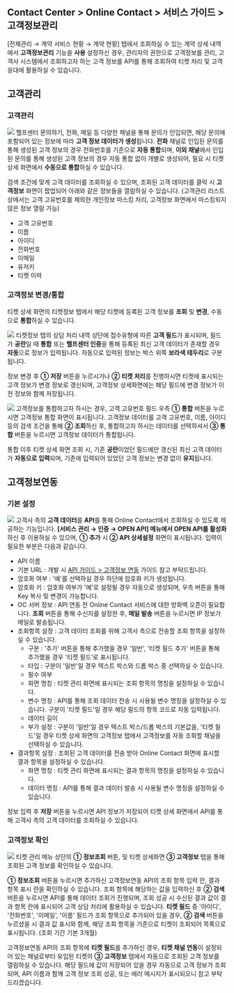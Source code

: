 ## Contact Center > Online Contact > 서비스 가이드 > 고객정보관리
[전체관리 → 계약 서비스 현황 → 계약 현황] 탭에서 조회하실 수 있는 계약 상세 내역에서 **고객정보관리** 기능을 **사용** 설정하신 경우, 관리자의 권한으로 고객정보를 관리, 고객사 시스템에서 조회하고자 하는 고객 정보를 API를 통해 조회하여 티켓 처리 및 고객 응대에 활용하실 수 있습니다. 

## 고객관리
### 고객관리
![](http://static.toastoven.net/prod_contact_center/2.2.7-(3).png)
헬프센터 문의하기, 전화, 메일 등 다양한 채널을 통해 문의가 인입되면, 해당 문의에 포함되어 있는 정보에 따라 **고객 정보 데이터가 생성**됩니다.
**전화** 채널로 인입된 문의를 통해 생성된 고객 정보의 경우 전화번호를 기준으로 **자동 통합**되며, **이외 채널**에서 인입된 문의를 통해 생성된 고객 정보의 경우 자동 통합 없이 개별로 생성되어, 필요 시 티켓 상세 화면에서 **수동으로 통합**하실 수 있습니다. 

검색 조건에 맞게 고객 데이터를 조회하실 수 있으며, 조회된 고객 데이터를 클릭 시 **고객정보** 화면이 팝업되어 아래와 같은 정보들을 열람하실 수 있습니다.
(고객관리 리스트 상에서는 고객 고유번호를 제외한 개인정보 마스킹 처리, 고객정보 화면에서 마스킹되지 않은 정보 열람 가능)

- 고객 고유번호
- 이름
- 아이디
- 전화번호
- 이메일
- 유저키
- 티켓 이력

### 고객정보 변경/통합
티켓 상세 화면의 티켓정보 탭에서 해당 티켓에 등록된 고객 정보를 **조회** 및 **변경**, 수동으로 **통합**하실 수 있습니다.

![](http://static.toastoven.net/prod_contact_center/2.2.7-(5).png)
티켓정보 탭의 상담 처리 내역 상단에 접수유형에 따른 **고객 필드**가 표시되며, 필드가 **공란**일 때 **통합** 또는 **헬프센터 인증**을 통해 등록된 최신 고객 데이터가 존재할 경우 **자동**으로 정보가 입력됩니다. 자동으로 입력된 정보는 박스 위쪽 **보라색 테두리**로 구분됩니다.

정보 변경 후 **① 저장** 버튼을 누르시거나 **② 티켓 처리**를 진행하시면 티켓에 표시되는 고객 정보가 변경 정보로 갱신되며, 고객정보 상세화면에는 해당 필드에 변경 정보가 이전 정보와 함께 저장됩니다.  

![](http://static.toastoven.net/prod_contact_center/2.2.7-(4).png)
고객정보를 통합하고자 하시는 경우, 고객 고유번호 필드 우측 **① 통합** 버튼을 누르시면 고객정보 통합 화면이 표시됩니다.
고객정보 데이터를 고객 고유번호, 이름, 아이디 등의 검색 조건을 통해 **② 조회**하신 후, 통합하고자 하시는 데이터를 선택하셔서 **③ 통합** 버튼을 누르시면 고객정보 데이터가 통합됩니다.

통합 이후 티켓 상세 화면 조회 시, 기존 **공란**이었던 필드에만 갱신된 최신 고객 데이터가 **자동으로 입력**되며, 기존에 입력되어 있었던 고객 정보는 변경 없이 **유지**됩니다.

## 고객정보연동
### 기본 설정
![](http://static.toastoven.net/prod_contact_center/2.2.7-(6).png)
고객사 측의 **고객 데이터**를 **API**를 통해 Online Contact에서 조회하실 수 있도록 제공하는 기능입니다.
**[서비스 관리 → 인증 → OPEN API] 메뉴에서 OPEN API를 활성화**하신 후 이용하실 수 있으며, **① 추가** 시 **② API 상세설정** 화면이 표시됩니다. 입력이 필요한 부분은 다음과 같습니다.

- API 이름
- 기본 URL : 개발 시 [API 가이드 > 고객정보 연동](https://docs.toast.com/ko/Contact%20Center/ko/online-contact-api-guide-openapi-customer-data/) 가이드 참고 부탁드립니다.
- 암호화 여부 : '예'를 선택하실 경우 하단에 암호화 키가 생성됩니다.
- 암호화 키 : 암호화 여부가 '예'로 설정될 경우 자동으로 생성되며, 우측 버튼을 통해 Key 복사 및 변경이 가능합니다.
- OC 서버 정보 : API 연동 전 Online Contact 서비스에 대한 방화벽 오픈이 필요합니다. **조회** 버튼을 통해 수신자를 설정한 후, **메일 발송** 버튼을 누르시면 IP 정보가 메일로 발송됩니다.
- 조회항목 설정 : 고객 데이터 조회를 위해 고객사 측으로 전송할 조회 항목을 설정하실 수 있습니다. 
  - 구분 : '추가' 버튼을 통해 추가했을 경우 '일반', '티켓 필드 추가' 버튼을 통해 추가했을 경우 '티켓 필드'로 표시됩니다.   
  - 타입 : 구분이 '일반'일 경우 텍스트 박스와 드롭 박스 중 선택하실 수 있습니다.
  - 필수 여부
  - 화면 명칭 : 티켓 관리 화면에 표시되는 조회 항목의 명칭을 설정하실 수 있습니다.
  - 변수 명칭 : API를 통해 조회 데이터 전송 시 사용될 변수 명칭을 설정하실 수 있습니다. 구분이 '티켓 필드'일 경우 해당 필드의 항목 코드로 자동 입력됩니다. 
  - 데이터 길이
  - 부가 설정 : 구분이 '일반'일 경우 텍스트 박스/드롭 박스의 기본값을, '티켓 필드'일 경우 티켓 상세 화면의 고객정보 탭에서 고객정보를 자동 조회할 채널을 선택하실 수 있습니다.
- 결과항목 설정 : 조회된 고객 데이터를 전송 받아 Online Contact 화면에 표시할 결과 항목을 설정하실 수 있습니다. 
  - 화면 명칭 : 티켓 관리 화면에 표시되는 결과 항목의 명칭을 설정하실 수 있습니다.
  - 데이터 명칭 : API를 통해 결과 데이터 발송 시 사용될 변수 명칭을 설정하실 수 있습니다.

정보 입력 후 **저장** 버튼을 누르시면 API 정보가 저장되어 티켓 상세 화면에서 API를 통해 고객사 측의 고객 데이터를 조회하실 수 있습니다.

### 고객정보 확인
![](http://static.toastoven.net/prod_contact_center/2.2.7-(7).png)
티켓 관리 메뉴 상단의 **① 정보조회** 버튼, 및 티켓 상세화면 **③ 고객정보** 탭을 통해 조회된 고객 정보를 확인하실 수 있습니다.

**① 정보조회** 버튼을 누르시면 추가하신 고객정보연동 API의 조회 항목 입력 란, 결과 항목 표시 란을 확인하실 수 있습니다. 조회 항목에 해당하는 값을 입력하신 후 **② 검색** 버튼을 누르시면 API를 통해 데이터 조회가 진행되며, 조회 성공 시 수신된 결과 값이 결과 항목 란에 표시되어 고객 상담 처리에 활용하실 수 있습니다. 
**티켓 필드** 중 '아이디', '전화번호', '이메일', '이름' 필드가 조회 항목으로 추가되어 있을 경우, **② 검색** 버튼을 누르셨을 시 결과 값 표시와 함께, 해당 조회 항목을 기준으로 티켓이 조회되어 목록으로 표시됩니다. (조회 기간 기본 3개월)

고객정보연동 API의 조회 항목에 **티켓 필드**를 추가하신 경우, **티켓 채널 연동**이 설정되어 있는 채널로부터 유입된 티켓의 **③ 고객정보** 탭에서 자동으로 조회된 고객 정보를 열람하실 수 있습니다. 해당 필드에 값이 저장되어 있을 경우 자동으로 고객 정보가 조회되며, API 이름과 함께 고객 정보 조회 성공, 또는 에러 메시지가 표시되오니 참고 부탁드리겠습니다.  
